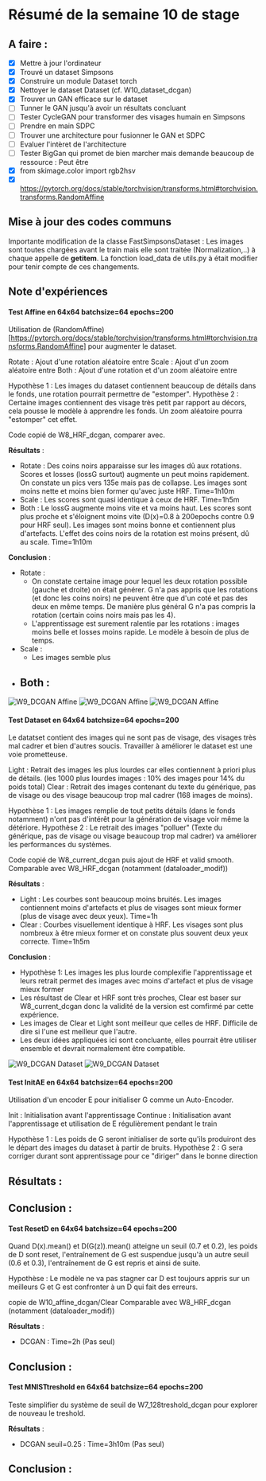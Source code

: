 # Résumé de la semaine 10 de stage


## A faire :

- [x]  Mettre à jour l'ordinateur
- [x]  Trouvé un dataset Simpsons
- [x]  Construire un module Dataset torch
- [x]  Nettoyer le dataset Dataset (cf. W10_dataset_dcgan)
- [x]  Trouver un GAN efficace sur le dataset
- [ ] Tunner le GAN jusqu'à avoir un résultats concluant
- [ ] Tester CycleGAN pour transformer des visages humain en Simpsons
- [ ] Prendre en main SDPC
- [ ] Trouver une architecture pour fusionner le GAN et SDPC
- [ ] Evaluer l'intèret de l'architecture
- [ ] Tester BigGan qui promet de bien marcher mais demande beaucoup de ressource : Peut être
- [x] from skimage.color import rgb2hsv
- [x] https://pytorch.org/docs/stable/torchvision/transforms.html#torchvision.transforms.RandomAffine

## Mise à jour des codes communs

Importante modification de la classe FastSimpsonsDataset :
Les images sont toutes chargées avant le train mais elle sont traitée (Normalization,..) à chaque appelle de __getitem__.
La fonction load_data de utils.py à était modifier pour tenir compte de ces changements.

## Note d'expériences

#### Test Affine en 64x64 batchsize=64 epochs=200 
Utilisation de (RandomAffine)[https://pytorch.org/docs/stable/torchvision/transforms.html#torchvision.transforms.RandomAffine] pour augmenter le dataset.

Rotate : Ajout d'une rotation aléatoire entre 
Scale : Ajout d'un zoom aléatoire entre 
Both : Ajout d'une rotation et d'un zoom aléatoire entre 

Hypothèse 1 : Les images du dataset contiennent beaucoup de détails dans le fonds, une rotation pourrait permettre de "estomper".
Hypothèse 2 : Certaine images contiennent des visage très petit par rapport au décors, cela pousse le modèle à apprendre les fonds. Un zoom aléatoire pourra "estomper" cet effet. 

Code copié de W8_HRF_dcgan, comparer avec.

__Résultats__ :
  - Rotate : Des coins noirs apparaisse sur les images dû aux rotations. Scores et losses (lossG surtout) augmente un peut moins rapidement. On constate un pics vers 135e mais pas de collapse. Les images sont moins nette et moins bien former qu'avec juste HRF.
		Time=1h10m
  - Scale : Les scores sont quasi identique à ceux de HRF.
		Time=1h5m
  - Both : Le lossG augmente moins vite et va moins haut. Les scores sont plus proche et s'éloignent moins vite (D(x)=0.8 à 200epochs contre 0.9 pour HRF seul). Les images sont moins bonne et contiennent plus d'artefacts. L'effet des coins noirs de la rotation est moins présent, dû au scale.
		Time=1h10m
		
__Conclusion__ :
  - Rotate :
    - On constate certaine image pour lequel les deux rotation possible (gauche et droite) on était générer. G n'a pas appris que les rotations (et donc les coins noirs) ne peuvent être que d'un coté et pas des deux en même temps. De manière plus général G n'a pas compris la rotation (certain coins noirs mais pas les 4).
    - L'apprentissage est surement ralentie par les rotations : images moins belle et losses moins rapide. Le modèle à besoin de plus de temps.
  - Scale :
    - Les images semble plus 
  - Both :
    - 
    
![W9_DCGAN Affine](W10_affine_dcgan/Rotate/200.png "Rotate")
![W9_DCGAN Affine](W10_affine_dcgan/Scale/200.png "Scale")
![W9_DCGAN Affine](W10_affine_dcgan/Both/200.png "Both")
  
  
#### Test Dataset en 64x64 batchsize=64 epochs=200 
Le datatset contient des images qui ne sont pas de visage, des visages très mal cadrer et bien d'autres soucis. Travailler à améliorer le dataset est une voie prometteuse. 

Light : Retrait des images les plus lourdes car elles contiennent à priori plus de détails. (les 1000 plus lourdes images : 10% des images pour 14% du poids total)
Clear : Retrait des images contenant du texte du générique, pas de visage ou des visage beaucoup trop mal cadrer (168 images de moins).

Hypothèse 1 : Les images remplie de tout petits détails (dans le fonds notamment) n'ont pas d'intérêt pour la génération de visage voir même la détériore.
Hypothèse 2 : Le retrait des images "polluer" (Texte du générique, pas de visage ou visage beaucoup trop mal cadrer) va améliorer les performances du systèmes.

Code copié de W8_current_dcgan puis ajout de HRF et valid smooth.
Comparable avec W8_HRF_dcgan (notamment (dataloader_modif))

__Résultats__ :
  - Light : Les courbes sont beaucoup moins bruités. Les images contiennent moins d'artefacts et plus de visages sont mieux former (plus de visage avec deux yeux).
		Time=1h
  - Clear : Courbes visuellement identique à HRF. Les visages sont plus nombreux à être mieux former et on constate plus souvent deux yeux correcte.
		Time=1h5m

__Conclusion__ :
  - Hypothèse 1: Les images les plus lourde complexifie l'apprentissage et leurs retrait permet des images avec moins d'artefact et plus de visage mieux former
  - Les résultast de Clear et HRF sont très proches, Clear est baser sur W8_current_dcgan donc la validité de la version est comfirmé par cette expérience.
  - Les images de Clear et Light sont meilleur que celles de HRF. Difficile de dire si l'une est meilleur que l'autre.
  - Les deux idées appliquées ici sont concluante, elles pourrait être utiliser ensemble et devrait normalement être compatible.    

![W9_DCGAN Dataset](W10_dataset_dcgan/Clear/200.png "Clear")
![W9_DCGAN Dataset](W10_dataset_dcgan/Light/200.png "Light")

  
#### Test InitAE en 64x64 batchsize=64 epochs=200 
Utilisation d'un encoder E pour initialiser G comme un Auto-Encoder.

Init : Initialisation avant l'apprentissage
Continue : Initialisation avant l'apprentissage et utilisation de E régulièrement pendant le train

Hypothèse 1 : Les poids de G seront initialiser de sorte qu'ils produiront des le départ des images du dataset à partir de bruits.
Hypothèse 2 : G sera corriger durant sont apprentissage pour ce "diriger" dans le bonne direction 

__Résultats__ :
  - 
		
__Conclusion__ :
  -
  
#### Test ResetD en 64x64 batchsize=64 epochs=200 
Quand D(x).mean() et D(G(z)).mean() atteigne un seuil (0.7 et 0.2), les poids de D sont reset, l'entraînement de G est suspendue jusqu'à un autre seuil (0.6 et 0.3), l'entraînement de G est repris et ainsi de suite. 

Hypothèse : Le modèle ne va pas stagner car D est toujours appris sur un meilleurs G et G est confronter à un D qui fait des erreurs.

copie de W10_affine_dcgan/Clear
Comparable avec W8_HRF_dcgan (notamment (dataloader_modif))

__Résultats__ :
  - DCGAN : 
    Time=2h (Pas seul)
		
__Conclusion__ :
  -
  
#### Test MNISTtreshold en 64x64 batchsize=64 epochs=200 
Teste simplifier du système de seuil de W7_128treshold_dcgan pour explorer de nouveau le treshold.

__Résultats__ :
  - DCGAN seuil=0.25 :
    Time=3h10m (Pas seul)
		
__Conclusion__ :
  -

